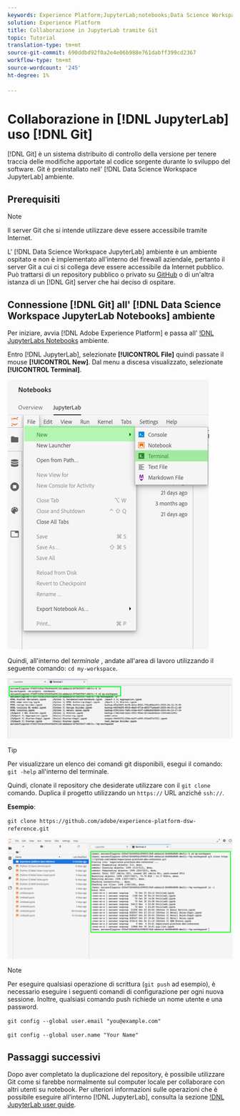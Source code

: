 ```yaml
---
keywords: Experience Platform;JupyterLab;notebooks;Data Science Workspace;popular topics;Git;Github
solution: Experience Platform
title: Collaborazione in JupyterLab tramite Git
topic: Tutorial
translation-type: tm+mt
source-git-commit: 690ddbd92f0a2e4e06b988e761dabff399cd2367
workflow-type: tm+mt
source-wordcount: '245'
ht-degree: 1%

---
```



# Collaborazione in [!DNL JupyterLab] uso [!DNL Git]

[!DNL Git] è un sistema distribuito di controllo della versione per tenere traccia delle modifiche apportate al codice sorgente durante lo sviluppo del software. Git è preinstallato nell&#39; [!DNL Data Science Workspace JupyterLab] ambiente.

## Prerequisiti

>[!NOTE]
>
> Il server Git che si intende utilizzare deve essere accessibile tramite Internet.

L&#39; [!DNL Data Science Workspace JupyterLab] ambiente è un ambiente ospitato e non è implementato all&#39;interno del firewall aziendale, pertanto il server Git a cui ci si collega deve essere accessibile da Internet pubblico. Può trattarsi di un repository pubblico o privato su [GitHub](https://github.com/) o di un&#39;altra istanza di un [!DNL Git] server che hai deciso di ospitare.

## Connessione [!DNL Git] all&#39; [!DNL Data Science Workspace JupyterLab Notebooks] ambiente

Per iniziare, avvia [!DNL Adobe Experience Platform] e passa all&#39; [!DNL JupyterLabs Notebooks](https://platform.adobe.com/notebooks/jupyterLab) ambiente.

Entro [!DNL JupyterLab], selezionate **[!UICONTROL File]** quindi passate il mouse **[!UICONTROL New]**. Dal menu a discesa visualizzato, selezionate **[!UICONTROL Terminal]**.

![JupyterLab Nav](../images/jupyterlab/tutorials/open-terminal.png)

Quindi, all&#39;interno del *terminale* , andate all&#39;area di lavoro utilizzando il seguente comando: `cd my-workspace`.

![spazio su cd](../images/jupyterlab/tutorials/find-workspace.png)

>[!TIP]
>
> Per visualizzare un elenco dei comandi git disponibili, esegui il comando: `git -help` all&#39;interno del terminale.

Quindi, clonate il repository che desiderate utilizzare con il `git clone` comando. Duplica il progetto utilizzando un `https://` URL anziché `ssh://`.

**Esempio**:

`git clone https://github.com/adobe/experience-platform-dsw-reference.git`

![clone](../images/jupyterlab/tutorials/git-collaboration.png)

>[!NOTE]
>
> Per eseguire qualsiasi operazione di scrittura (`git push` ad esempio), è necessario eseguire i seguenti comandi di configurazione per ogni nuova sessione. Inoltre, qualsiasi comando push richiede un nome utente e una password.
>
>`git config --global user.email "you@example.com"`
>
>`git config --global user.name "Your Name"`

## Passaggi successivi

Dopo aver completato la duplicazione del repository, è possibile utilizzare Git come si farebbe normalmente sul computer locale per collaborare con altri utenti su notebook. Per ulteriori informazioni sulle operazioni che è possibile eseguire all’interno [!DNL JupyterLab], consulta la sezione [!DNL JupyterLab user guide](./overview.md).

